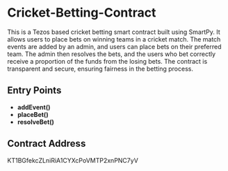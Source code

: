 # Cricket-Betting-Contract
This is a Tezos based cricket betting smart contract built using SmartPy. It allows users to place bets on winning teams in a cricket match. The match events are added by an admin, and users can place bets on their preferred team. The admin then resolves the bets, and the users who bet correctly receive a proportion of the funds from the losing bets. The contract is transparent and secure, ensuring fairness in the betting process.

## Entry Points

- **addEvent()** 
- **placeBet()** 
- **resolveBet()**

## Contract Address 
KT1BGfekcZLniRiA1CYXcPoVMTP2xnPNC7yV       
